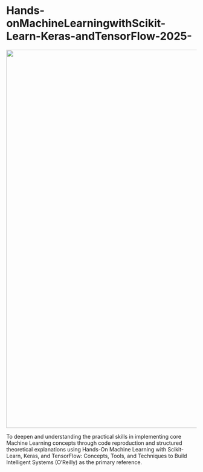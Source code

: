# Hands-onMachineLearningwithScikit-Learn-Keras-andTensorFlow-2025-
<p align="center"><img src="https://imgur.com/T599V5B.png" width="1000"></p>
To deepen and understanding the practical skills in implementing core Machine Learning concepts through code reproduction and structured theoretical explanations using Hands-On Machine Learning with Scikit-Learn, Keras, and TensorFlow: Concepts, Tools, and Techniques to Build Intelligent Systems (O’Reilly) as the primary reference.
